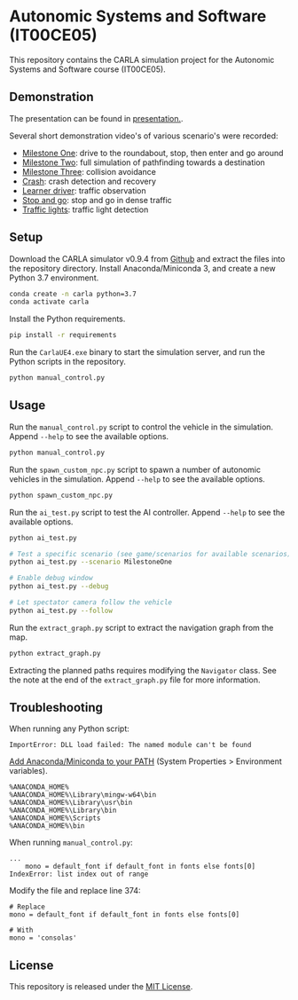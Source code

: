 # Autonomic Systems and Software (IT00CE05)

This repository contains the CARLA simulation project for the Autonomic Systems and Software course (IT00CE05).

## Demonstration

The presentation can be found in [presentation.](presentation.pdf).

Several short demonstration video's of various scenario's were recorded:

- [Milestone One](demo/milestone_one.mp4): drive to the roundabout, stop, then enter and go around
- [Milestone Two](demo/milestone_two.mp4): full simulation of pathfinding towards a destination
- [Milestone Three](demo/milestone_three.mp4): collision avoidance
- [Crash](demo/crash.mp4): crash detection and recovery
- [Learner driver](demo/learner_driver.mp4): traffic observation
- [Stop and go](demo/stop_and_go.mp4): stop and go in dense traffic
- [Traffic lights](demo/traffic_lights.mp4): traffic light detection

## Setup

Download the CARLA simulator v0.9.4 from [Github](https://github.com/carla-simulator/carla/releases/tag/0.9.4) and extract the files into the repository directory.
Install Anaconda/Miniconda 3, and create a new Python 3.7 environment.

```sh
conda create -n carla python=3.7
conda activate carla
```

Install the Python requirements.

```sh
pip install -r requirements
```

Run the `CarlaUE4.exe` binary to start the simulation server, and run the Python scripts in the repository.

```sh
python manual_control.py
```

## Usage

Run the `manual_control.py` script to control the vehicle in the simulation.
Append `--help` to see the available options.

```sh
python manual_control.py
```

Run the `spawn_custom_npc.py` script to spawn a number of autonomic vehicles in the simulation.
Append `--help` to see the available options.

```sh
python spawn_custom_npc.py
```

Run the `ai_test.py` script to test the AI controller.
Append `--help` to see the available options.

```sh
python ai_test.py

# Test a specific scenario (see game/scenarios for available scenarios)
python ai_test.py --scenario MilestoneOne

# Enable debug window
python ai_test.py --debug

# Let spectator camera follow the vehicle
python ai_test.py --follow
```

Run the `extract_graph.py` script to extract the navigation graph from the map.

```sh
python extract_graph.py
```

Extracting the planned paths requires modifying the `Navigator` class.
See the note at the end of the `extract_graph.py` file for more information.

## Troubleshooting

When running any Python script:

```
ImportError: DLL load failed: The named module can't be found
```

[Add Anaconda/Miniconda to your PATH](https://github.com/pypa/virtualenv/issues/1139#issuecomment-453865723) (System Properties > Environment variables).

```
%ANACONDA_HOME%
%ANACONDA_HOME%\Library\mingw-w64\bin
%ANACONDA_HOME%\Library\usr\bin
%ANACONDA_HOME%\Library\bin
%ANACONDA_HOME%\Scripts
%ANACONDA_HOME%\bin
```

When running `manual_control.py`:

```
...
    mono = default_font if default_font in fonts else fonts[0]
IndexError: list index out of range
```

Modify the file and replace line 374:

```
# Replace
mono = default_font if default_font in fonts else fonts[0]

# With
mono = 'consolas'
```

## License

This repository is released under the [MIT License](LICENSE.md).
